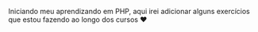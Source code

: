 Iniciando meu aprendizando em PHP, aqui irei adicionar alguns exercícios que estou fazendo ao longo dos cursos ❤️
